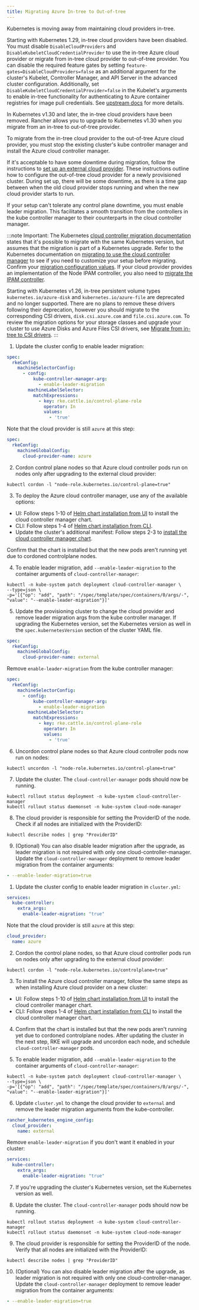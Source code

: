 ```yaml
---
title: Migrating Azure In-tree to Out-of-tree
---
```


<head>
  <link rel="canonical" href="https://ranchermanager.docs.rancher.com/how-to-guides/new-user-guides/kubernetes-clusters-in-rancher-setup/migrate-to-an-out-of-tree-cloud-provider/migrate-to-out-of-tree-azure"/>
</head>

Kubernetes is moving away from maintaining cloud providers in-tree.

Starting with Kubernetes 1.29, in-tree cloud providers have been disabled. You must disable `DisableCloudProviders` and `DisableKubeletCloudCredentialProvider` to use the in-tree Azure cloud provider or migrate from in-tree cloud provider to out-of-tree provider. You can disable the required feature gates by setting `feature-gates=DisableCloudProviders=false` as an additional argument for the cluster's Kubelet, Controller Manager, and API Server in the advanced cluster configuration. Additionally, set `DisableKubeletCloudCredentialProvider=false` in the Kubelet's arguments to enable in-tree functionality for authenticating to Azure container registries for image pull credentials. See [upstream docs](https://github.com/kubernetes/kubernetes/pull/117503) for more details.

In Kubernetes v1.30 and later, the in-tree cloud providers have been removed. Rancher allows you to upgrade to Kubernetes v1.30 when you migrate from an in-tree to out-of-tree provider.

To migrate from the in-tree cloud provider to the out-of-tree Azure cloud provider, you must stop the existing cluster's kube controller manager and install the Azure cloud controller manager.

If it's acceptable to have some downtime during migration, follow the instructions to [set up an external cloud provider](../set-up-cloud-providers/azure.md#using-the-out-of-tree-azure-cloud-provider). These instructions outline how to configure the out-of-tree cloud provider for a newly provisioned cluster. During set up, there will be some downtime, as there is a time gap between when the old cloud provider stops running and when the new cloud provider starts to run.

If your setup can't tolerate any control plane downtime, you must enable leader migration. This facilitates a smooth transition from the controllers in the kube controller manager to their counterparts in the cloud controller manager.

:::note Important:
The Kubernetes [cloud controller migration documentation](https://kubernetes.io/docs/tasks/administer-cluster/controller-manager-leader-migration/#before-you-begin) states that it's possible to migrate with the same Kubernetes version, but assumes that the migration is part of a Kubernetes upgrade. Refer to the Kubernetes documentation on [migrating to use the cloud controller manager](https://kubernetes.io/docs/tasks/administer-cluster/controller-manager-leader-migration/) to see if you need to customize your setup before migrating. Confirm your [migration configuration values](https://kubernetes.io/docs/tasks/administer-cluster/controller-manager-leader-migration/#default-configuration). If your cloud provider provides an implementation of the Node IPAM controller, you also need to [migrate the IPAM controller](https://kubernetes.io/docs/tasks/administer-cluster/controller-manager-leader-migration/#node-ipam-controller-migration).

Starting with Kubernetes v1.26, in-tree persistent volume types `kubernetes.io/azure-disk` and `kubernetes.io/azure-file` are deprecated and no longer supported. There are no plans to remove these drivers following their deprecation, however you should migrate to the corresponding CSI drivers, `disk.csi.azure.com` and `file.csi.azure.com`. To review the migration options for your storage classes and upgrade your cluster to use Azure Disks and Azure Files CSI drivers, see [Migrate from in-tree to CSI drivers](https://learn.microsoft.com/en-us/azure/aks/csi-migrate-in-tree-volumes).
:::

<Tabs groupId="k8s-distro">
<TabItem value="RKE2">

1. Update the cluster config to enable leader migration:

```yaml
spec:
  rkeConfig:
    machineSelectorConfig:
      - config:
          kube-controller-manager-arg:
            - enable-leader-migration
        machineLabelSelector:
          matchExpressions:
            - key: rke.cattle.io/control-plane-role
              operator: In
              values:
                - 'true'
```

Note that the cloud provider is still `azure` at this step:

```yaml
spec:
  rkeConfig:
    machineGlobalConfig:
      cloud-provider-name: azure
```

2. Cordon control plane nodes so that Azure cloud controller pods run on nodes only after upgrading to the external cloud provider:

```shell
kubectl cordon -l "node-role.kubernetes.io/control-plane=true"
```

3. To deploy the Azure cloud controller manager, use any of the available options: 
- UI: Follow steps 1-10 of [Helm chart installation from UI](../set-up-cloud-providers/azure.md#helm-chart-installation-from-ui) to install the cloud controller manager chart.
- CLI: Follow steps 1-4 of [Helm chart installation from CLI](../set-up-cloud-providers/azure.md#helm-chart-installation-from-cli).
- Update the cluster's additional manifest: Follow steps 2-3 to [install the cloud controller manager chart](../set-up-cloud-providers/azure.md#using-the-out-of-tree-azure-cloud-provider).

Confirm that the chart is installed but that the new pods aren't running yet due to cordoned controlplane nodes.

4. To enable leader migration, add `--enable-leader-migration` to the container arguments of `cloud-controller-manager`:

```shell 
kubectl -n kube-system patch deployment cloud-controller-manager \
--type=json \
-p='[{"op": "add", "path": "/spec/template/spec/containers/0/args/-", "value": "--enable-leader-migration"}]'
```

5. Update the provisioning cluster to change the cloud provider and remove leader migration args from the kube controller manager.
   If upgrading the Kubernetes version, set the Kubernetes version as well in the `spec.kubernetesVersion` section of the cluster YAML file.

```yaml
spec:
  rkeConfig:
    machineGlobalConfig:
      cloud-provider-name: external
```

Remove `enable-leader-migration` from the kube controller manager:

```yaml
spec:
  rkeConfig:
    machineSelectorConfig:
      - config:
          kube-controller-manager-arg:
            - enable-leader-migration
        machineLabelSelector:
          matchExpressions:
            - key: rke.cattle.io/control-plane-role
              operator: In
              values:
                - 'true'
```

6. Uncordon control plane nodes so that Azure cloud controller pods now run on nodes:

```shell
kubectl uncordon -l "node-role.kubernetes.io/control-plane=true"
```

7. Update the cluster. The `cloud-controller-manager` pods should now be running.

```shell
kubectl rollout status deployment -n kube-system cloud-controller-manager
kubectl rollout status daemonset -n kube-system cloud-node-manager
```

8. The cloud provider is responsible for setting the ProviderID of the node. Check if all nodes are initialized with the ProviderID:

```shell
kubectl describe nodes | grep "ProviderID"
```

9. (Optional) You can also disable leader migration after the upgrade, as leader migration is not required with only one cloud-controller-manager.
    Update the `cloud-controller-manager` deployment to remove leader migration from the container arguments:

```yaml
- --enable-leader-migration=true 
```

</TabItem>

<TabItem value="RKE">

1. Update the cluster config to enable leader migration in `cluster.yml`:

```yaml
services:
  kube-controller:
    extra_args:
      enable-leader-migration: "true"
```

Note that the cloud provider is still `azure` at this step:

```yaml
cloud_provider:
  name: azure
```

2. Cordon the control plane nodes, so that Azure cloud controller pods run on nodes only after upgrading to the external cloud provider:

```shell
kubectl cordon -l "node-role.kubernetes.io/controlplane=true"
```

3. To install the Azure cloud controller manager, follow the same steps as when installing Azure cloud provider on a new cluster:
- UI: Follow steps 1-10 of [Helm chart installation from UI](../set-up-cloud-providers/azure.md#helm-chart-installation-from-ui) to install the cloud controller manager chart.
- CLI: Follow steps 1-4 of [Helm chart installation from CLI](../set-up-cloud-providers/azure.md#helm-chart-installation-from-cli) to install the cloud controller manager chart.

4. Confirm that the chart is installed but that the new pods aren't running yet due to cordoned controlplane nodes. After updating the cluster in the next step, RKE will upgrade and uncordon each node, and schedule `cloud-controller-manager` pods.

5. To enable leader migration, add `--enable-leader-migration` to the container arguments of `cloud-controller-manager`:

```shell 
kubectl -n kube-system patch deployment cloud-controller-manager \
--type=json \
-p='[{"op": "add", "path": "/spec/template/spec/containers/0/args/-", "value": "--enable-leader-migration"}]'
```

6. Update `cluster.yml` to change the cloud provider to `external` and remove the leader migration arguments from the kube-controller.

```yaml
rancher_kubernetes_engine_config:
  cloud_provider:
    name: external
```

Remove `enable-leader-migration` if you don't want it enabled in your cluster:

```yaml
services:
  kube-controller:
    extra_args:
      enable-leader-migration: "true"
```

7. If you're upgrading the cluster's Kubernetes version, set the Kubernetes version as well.

8. Update the cluster. The `cloud-controller-manager` pods should now be running. 

```shell
kubectl rollout status deployment -n kube-system cloud-controller-manager
kubectl rollout status daemonset -n kube-system cloud-node-manager
```

9. The cloud provider is responsible for setting the ProviderID of the node. Verify that all nodes are initialized with the ProviderID:

```shell
kubectl describe nodes | grep "ProviderID"
```

10. (Optional) You can also disable leader migration after the upgrade, as leader migration is not required with only one cloud-controller-manager.
    Update the `cloud-controller-manager` deployment to remove leader migration from the container arguments:

```yaml
- --enable-leader-migration=true 
```

</TabItem>
</Tabs>

